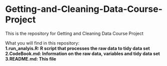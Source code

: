 # Getting-and-Cleaning-Data-Course-Project
This is the repository for Getting and Cleaning Data Course Project 

What you will find in this repository:  
<b>1.run_analyis.R: R script that processes the raw data to tidy data set 
<b>2.CodeBook.md: Information on the raw data, variables and tidy data set
<b>3.README.md: This file



